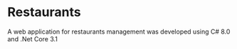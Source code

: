 # Restaurants
A web application for restaurants management was developed using C# 8.0 and .Net Core 3.1
